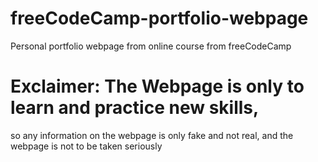 # freeCodeCamp-portfolio-webpage
Personal portfolio webpage from online course from freeCodeCamp

# Exclaimer: The Webpage is only to learn and practice new skills,
so any information on the webpage is only fake and not real, 
and the webpage is not to be taken seriously
